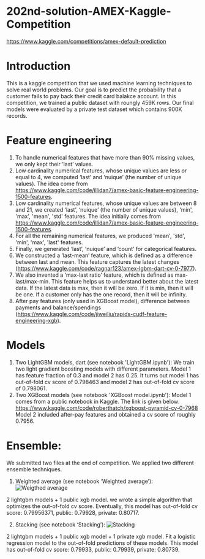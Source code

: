 # 202nd-solution-AMEX-Kaggle-Competition
https://www.kaggle.com/competitions/amex-default-prediction

# Introduction
This is a kaggle competition that we used machine learning techniques to solve real world problems. Our goal is to predict the probability that a customer fails to pay back their credit card balakce account. In this competition, we trained a public dataset with roungly 459K rows. Our final models were evaluated by a private test dataset which contains 900K records. 
 
# Feature engineering
1.	To handle numerical features that have more than 90% missing values, we only kept their ‘last’ values.
2.	Low cardinality numerical features, whose unique values are less or equal to 4, we computed ‘last’ and ‘nuique’ (the number of unique values). The idea come from https://www.kaggle.com/code/illidan7/amex-basic-feature-engineering-1500-features. 
3.	Low cardinality numerical features, whose unique values are between 8 and 21, we created ‘last’, ‘nuique’ (the number of unique values), 'min', 'max', 'mean', 'std' features. The idea initially comes from https://www.kaggle.com/code/illidan7/amex-basic-feature-engineering-1500-features. 
4.	For all the remaining numerical features, we produced 'mean', 'std', 'min', 'max', 'last' features.
5.	Finally, we generated ‘last’, ‘nuique’ and ‘count’ for categorical features. 
6.	We constructed a ‘last-mean’ feature, which is defined as a difference between last and mean. This feature captures the latest changes (https://www.kaggle.com/code/ragnar123/amex-lgbm-dart-cv-0-7977). 
7.	We also invented a ‘max-last ratio’ feature, which is defined as max-last/max-min. This feature helps us to understand better about the latest data. If the latest data is max, then it will be zero. If it is min, then it will be one. If a customer only has the one record, then it will be infinity. 
8.	After pay features (only used in XGBoost model), difference between payments and balance/spendings (https://www.kaggle.com/code/jiweiliu/rapids-cudf-feature-engineering-xgb).

# Models
1.	Two LightGBM models, dart (see notebook 'LightGBM.ipynb'): We train two light gradient boosting models with different parameters. Model 1 has feature fraction of 0.3 and model 2 has 0.25.  It turns out model 1 has out-of-fold cv score of 0.798463 and model 2 has out-of-fold cv score of 0.798061. 
2.	Two XGBoost models (see notebook 'XGBoost model.ipynb'): Model 1 comes from a public notebook in Kaggle. The link is given below:
https://www.kaggle.com/code/roberthatch/xgboost-pyramid-cv-0-7968
Model 2 included after-pay features and obtained a cv score of roughly 0.7956. 

# Ensemble:
We submitted two files at the end of competition. We applied two different ensemble techniques. 
1.	Weighted average (see notebook ‘Weighted average’): ![Weigthed average](https://user-images.githubusercontent.com/93719907/187265159-5d195588-5a23-47fa-aebc-0d99aab5b3d3.png)


2 lightgbm models + 1 public xgb model. we wrote a simple algorithm that optimizes the out-of-fold cv score. Eventually, this model has out-of-fold cv score: 0.79956371, public: 0.79928, private: 0.80717.


2.	Stacking (see notebook ‘Stacking’): ![Stacking](https://user-images.githubusercontent.com/93719907/187245362-df3aff39-afdc-49d2-a56c-63dd2c189f46.jpeg)

2 lightgbm models + 1 public xgb model + 1 private xgb model. Fit a logistic regression model to the out-of-fold predictions of these models. This model has out-of-fold cv score: 0.79933, public: 0.79939, private: 0.80739. 


